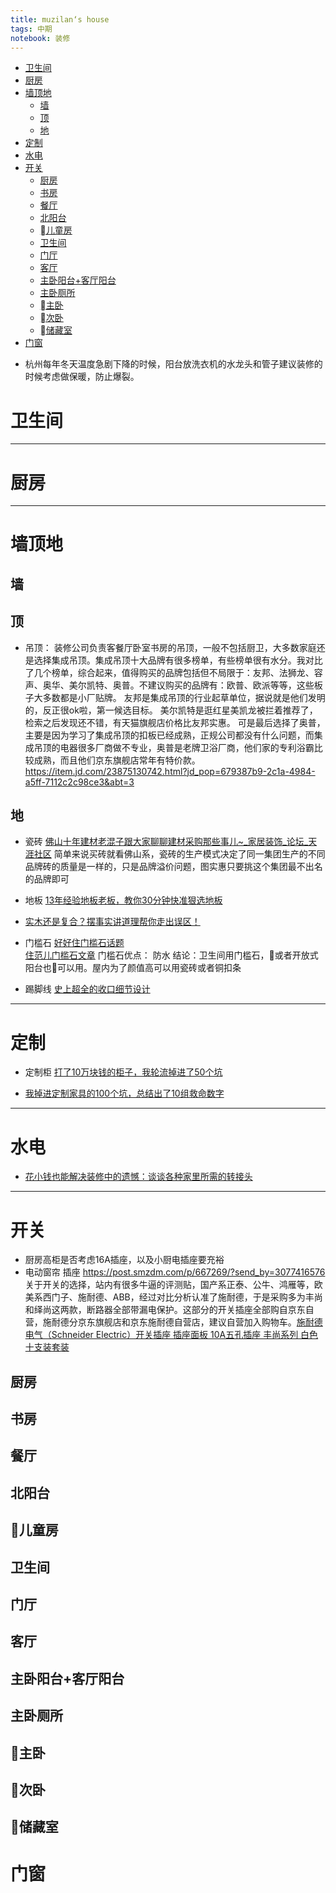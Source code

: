 ```yaml
---
title: muzilan‘s house
tags: 中期
notebook: 装修
---
```


<!-- TOC -->

- [卫生间](#卫生间)
- [厨房](#厨房)
- [墙顶地](#墙顶地)
    - [墙](#墙)
    - [顶](#顶)
    - [地](#地)
- [定制](#定制)
- [水电](#水电)
- [开关](#开关)
    - [厨房](#厨房-1)
    - [书房](#书房)
    - [餐厅](#餐厅)
    - [北阳台](#北阳台)
    - [儿童房](#儿童房)
    - [卫生间](#卫生间-1)
    - [门厅](#门厅)
    - [客厅](#客厅)
    - [主卧阳台+客厅阳台](#主卧阳台客厅阳台)
    - [主卧厕所](#主卧厕所)
    - [主卧](#主卧)
    - [次卧](#次卧)
    - [储藏室](#储藏室)
- [门窗](#门窗)

<!-- /TOC -->
- 杭州每年冬天温度急剧下降的时候，阳台放洗衣机的水龙头和管子建议装修的时候考虑做保暖，防止爆裂。

# 卫生间
----

# 厨房
----

# 墙顶地

## 墙

## 顶

- 吊顶： 装修公司负责客餐厅卧室书房的吊顶，一般不包括厨卫，大多数家庭还是选择集成吊顶。集成吊顶十大品牌有很多榜单，有些榜单很有水分。我对比了几个榜单，综合起来，值得购买的品牌包括但不局限于：友邦、法狮龙、容声、奥华、美尔凯特、奥普。不建议购买的品牌有：欧普、欧派等等，这些板子大多数都是小厂贴牌。
友邦是集成吊顶的行业起草单位，据说就是他们发明的，反正很ok啦，第一候选目标。
美尔凯特是逛红星美凯龙被拦着推荐了，检索之后发现还不错，有天猫旗舰店价格比友邦实惠。
可是最后选择了奥普，主要是因为学习了集成吊顶的扣板已经成熟，正规公司都没有什么问题，而集成吊顶的电器很多厂商做不专业，奥普是老牌卫浴厂商，他们家的专利浴霸比较成熟，而且他们京东旗舰店常年有特价款。https://item.jd.com/23875130742.html?jd_pop=679387b9-2c1a-4984-a5ff-7112c2c98ce3&abt=3

## 地

- 瓷砖 [佛山十年建材老混子跟大家聊聊建材采购那些事儿~_家居装饰_论坛_天涯社区](http://bbs.tianya.cn/post-766-389060-1.shtml) 
简单来说买砖就看佛山系，瓷砖的生产模式决定了同一集团生产的不同品牌砖的质量是一样的，只是品牌溢价问题，图实惠只要挑这个集团最不出名的品牌即可

- 地板 [13年经验地板老板，教你30分钟快准狠选地板](https://mp.weixin.qq.com/s/OdGHuIry9sie4ZufAvD0kw)

- [实木还是复合？摆事实讲道理帮你走出误区！](https://mp.weixin.qq.com/s/7VTPHuyf-GiH06OF_wlVwg)

- 门槛石 
[好好住门槛石话题](https://m.haohaozhu.com/question/30.html?hz_dev=ios&hz_share_plfm=wx&hz_share_uid=ZFFuWmNMTEM3S3F4TEI3bC9PNmtydz09OjBmZjZlNDBkZTE2MjdlNzNiODU3YTAzMjFhYTNkMzA1)  
[住范儿门槛石文章](https://mp.weixin.qq.com/s/ZA3CrqvpeSF9cbyJrEWCXw)
门槛石优点： 防水
结论：卫生间用门槛石，或者开放式阳台也可以用。屋内为了颜值高可以用瓷砖或者铜扣条

- 踢脚线
[史上超全的收口细节设计](https://mp.weixin.qq.com/s/M2yW8odLQroOw7-asAThyw)




----

# 定制
- 定制柜
[打了10万块钱的柜子，我轮流掉进了50个坑](https://mp.weixin.qq.com/s/u8wxMmBooxTpe6BhgGq6JQ)

- [我掉进定制家具的100个坑，总结出了10组救命数字](https://mp.weixin.qq.com/s/2cqxLUDALNfKl_tvqnKQQQ)

----

# 水电

- [花小钱也能解决装修中的遗憾：谈谈各种家里所需的转接头](https://post.smzdm.com/p/27618/)
----

# 开关
- 厨房高柜是否考虑16A插座，以及小厨电插座要充裕  
- 电动窗帘 插座
https://post.smzdm.com/p/667269/?send_by=3077416576
关于开关的选择，站内有很多牛逼的评测贴，国产系正泰、公牛、鸿雁等，欧美系西门子、施耐德、ABB，经过对比分析认准了施耐德，于是采购多为丰尚和绎尚这两款，断路器全部带漏电保护。这部分的开关插座全部购自京东自营，施耐德分京东旗舰店和京东施耐德自营店，建议自营加入购物车。[施耐德电气（Schneider Electric）开关插座 插座面板 10A五孔插座 丰尚系列 白色 十支装套装](https://re.jd.com/cps/item/2034007.html?cu=true&utm_source=www.linkstars.com&utm_medium=tuiguang&utm_campaign=t_1000089893_156_0_184__058ea90075e8abd7&utm_term=5f5e5219fea74548be453faf790523f5&abt=3)

## 厨房

## 书房
## 餐厅
## 北阳台

## 儿童房
## 卫生间

## 门厅
## 客厅
## 主卧阳台+客厅阳台

## 主卧厕所

## 主卧
## 次卧
## 储藏室





# 门窗




